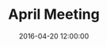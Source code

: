 ---
layout: post
title:  "April Meeting"
date:   2016-04-20 12:00:00
category: ag-environment
background: During this meeting of the Agriculture &amp; Environment subcommittee we discussed further the group's goals and objectives
agenda: ag-enviro-agenda-2016-04-20.pdf
documents:
  - title: Meeting Packet
    doc-url: ag-enviro-packet-2016-04-20.pdf
    doc-type: PDF
  - title: Meeting Slides
    doc-url: ag-env-slides-2016-04-20.pdf
    doc-type: PDF
  - title: Draft Goals by Cluster
    doc-url: ag-env-draft-goals-2016-04-20.pdf
    doc-type: PDF
minutes: ag-environment-4-20-16-minutes.pdf
---